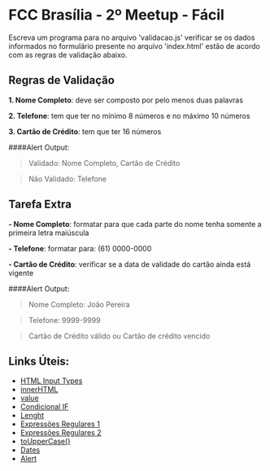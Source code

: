 # FCC Brasília - 2º Meetup - Fácil

Escreva um programa para no arquivo 'validacao.js' verificar se os dados informados no formulário presente no arquivo 'index.html' estão de acordo com as regras de validação abaixo.

## Regras de Validação

**1. Nome Completo**: deve ser composto por pelo menos duas palavras
  
**2. Telefone**: tem que ter no mínimo 8 números e no máximo 10 números

**3. Cartão de Crédito**: tem que ter 16 números

####Alert Output:

>Validado: Nome Completo, Cartão de Crédito

>Não Validado: Telefone


## Tarefa Extra
**- Nome Completo**: formatar para que cada parte do nome tenha somente a primeira letra maiúscula

**- Telefone**: formatar para: (61) 0000-0000
  
**- Cartão de Crédito**: verificar se a data de validade do cartão ainda está vigente

####Alert Output:

>Nome Completo: João Pereira

>Telefone: 9999-9999

>Cartão de Crédito válido ou Cartão de crédito vencido

## Links Úteis:
* [HTML Input Types](http://www.w3schools.com/html/html_form_input_types.asp)
* [innerHTML](http://www.w3schools.com/jsref/prop_html_innerhtml.asp)
* [value](http://www.w3schools.com/jsref/prop_text_value.asp)
* [Condicional IF](https://developer.mozilla.org/pt-BR/docs/Web/JavaScript/Reference/Statements/if...else)
* [Lenght](http://www.w3schools.com/jsref/jsref_length_string.asp)
* [Expressões Regulares 1](https://developer.mozilla.org/pt-BR/docs/Web/JavaScript/Guide/Regular_Expressions)
* [Expressões Regulares 2](http://eloquentjavascript.net/09_regexp.html)
* [toUpperCase()](http://www.w3schools.com/jsref/jsref_touppercase.asp)
* [Dates](http://www.w3schools.com/js/js_dates.asp)
* [Alert](http://www.w3schools.com/jsref/met_win_alert.asp)



